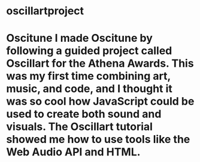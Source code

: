 # oscillartproject
# Oscitune I made Oscitune by following a guided project called Oscillart for the Athena Awards. This was my first time combining art, music, and code, and I thought it was so cool how JavaScript could be used to create both sound and visuals.  The Oscillart tutorial showed me how to use tools like the Web Audio API  and HTML.
